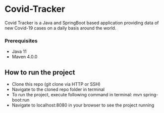 # Covid-Tracker

Covid Tracker is a Java and SpringBoot based application providing data of new Covid-19 cases on a daily basis around the world.

### Prerequisites
 - Java 11
 - Maven 4.0.0

## How to run the project
 - Clone this repo (git clone via HTTP or SSH)
 - Navigate to the cloned repo folder in terminal
 - To run the project, execute following command in terminal: mvn spring-boot:run
 - Navigate to localhost:8080 in your browser to see the project running
